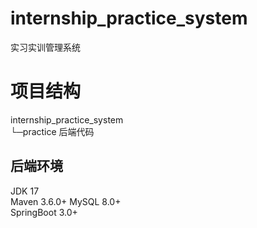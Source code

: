 # internship_practice_system
实习实训管理系统

# 项目结构
internship_practice_system  
  └─practice 后端代码
 
## 后端环境
JDK 17  
Maven 3.6.0+
MySQL 8.0+  
SpringBoot 3.0+  
